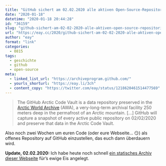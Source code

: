 ```yaml
---
title: "GitHub sichert am 02.02.2020 alle aktiven Open-Source-Repositories für 1.000 Jahre in der Arktis"
date: "2020-01-18"
datetime: "2020-01-18 20:44:28"
id: "36159"
slug: "github-sichert-am-02-02-2020-alle-aktiven-open-source-repositories-fuer-1-000-jahre-in-der-arktis"
url: "https://eay.cc/2020/github-sichert-am-02-02-2020-alle-aktiven-open-source-repositories-fuer-1-000-jahre-in-der-arktis/"
author: "eay"
format: "link"
categories:
  - 0815
tags:
  - geschichte
  - github
  - open-source
meta:
  - linked_list_url: "https://archiveprogram.github.com/"
  - yourls_shorturl: "https://eay.li/3ch"
  - content_copy: "https://twitter.com/eay/status/1218620461514477569"
---
```


> The GitHub Arctic Code Vault is a data repository preserved in the [Arctic World Archive](https://www.arcticworldarchive.org/) (AWA), a very-long-term archival facility 250 meters deep in the permafrost of an Arctic mountain. \[...\] GitHub will capture a snapshot of every active public repository on 02/02/2020 and preserve that data in the Arctic Code Vault.

Also noch zwei Wochen um euren Code (oder eure Webseite... 😏) als offenes Repository auf GitHub einzustellen, das euch dann überdauern wird.

**Update, 02.02.2020:** Ich habe heute noch schnell [ein statisches Archiv dieser Webseite](https://eay.cc/2020/1017-jahre-eay-cc/) für’s ewige Eis angelegt.
